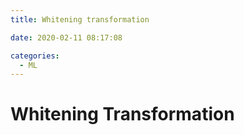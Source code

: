 ```yaml
---
title: Whitening transformation

date: 2020-02-11 08:17:08

categories: 
  - ML
---
```


# Whitening Transformation

